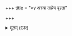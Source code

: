 +++
title = "०४ अस्त्रा ताम्रेण बृहता"

+++
<details><summary>मूलम् (GR)</summary>

अस्त्रा ताम्रेण बृहता-  
-अस्त्रा शर्वेण युध्यता ।  
गन्धर्वेण त्विषीमता  
रथेनासमयोधिना ॥
</details>